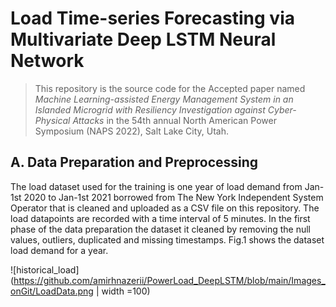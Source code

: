 # Load Time-series Forecasting via Multivariate Deep LSTM Neural Network

> This repository is the source code for the Accepted paper named *Machine Learning-assisted Energy Management System in an Islanded Microgrid with Resiliency Investigation against Cyber-Physical Attacks* in the 54th annual North American Power Symposium (NAPS 2022), Salt Lake City, Utah. 

## A. Data Preparation and Preprocessing
The load dataset used for the training is one year of load demand from Jan-1st 2020 to Jan-1st 2021 borrowed from The New York Independent System Operator that is cleaned and uploaded as a CSV file on this repository. The load datapoints are recorded with a time interval of 5 minutes. In the first phase of the data preparation the dataset it cleaned by removing the null values, outliers, duplicated and missing timestamps. Fig.1 shows the dataset load demand for a year.

![historical_load](https://github.com/amirhnazerii/PowerLoad_DeepLSTM/blob/main/Images_onGit/LoadData.png | width =100)

